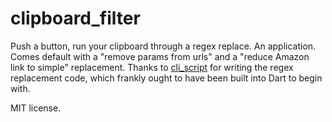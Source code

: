 # clipboard_filter

Push a button, run your clipboard through a regex replace.
An application.
Comes default with a "remove params from urls" and a "reduce Amazon link to simple" replacement.
Thanks to [cli_script](https://pub.dev/packages/cli_script) for writing the regex replacement code, which frankly ought to have been built into Dart to begin with.

MIT license.